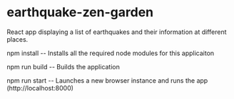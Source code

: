 # earthquake-zen-garden
React app displaying a list of earthquakes and their information at different places.

npm install
-- Installs all the required node modules for this applicaiton

npm run build
-- Builds the application

npm run start
-- Launches a new browser instance and runs the app (http://localhost:8000)
